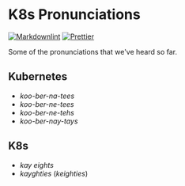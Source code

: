 # K8s Pronunciations

[![Markdownlint](https://github.com/amrwc/k8s-pronunciations/actions/workflows/markdownlint.yml/badge.svg?branch=main)](https://github.com/amrwc/k8s-pronunciations/actions/workflows/markdownlint.yml)
[![Prettier](https://github.com/amrwc/k8s-pronunciations/actions/workflows/prettier.yml/badge.svg?branch=main)](https://github.com/amrwc/k8s-pronunciations/actions/workflows/prettier.yml)

Some of the pronunciations that we've heard so far.

## Kubernetes

- _koo-ber-na-tees_
- _koo-ber-ne-tees_
- _koo-ber-ne-tehs_
- _koo-ber-nay-tays_

## K8s

- _kay eights_
- _kayghties_ (_keighties_)
